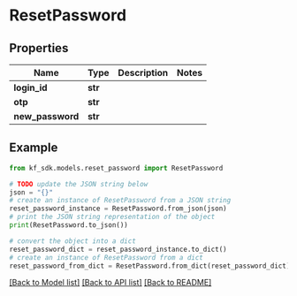 # ResetPassword


## Properties

Name | Type | Description | Notes
------------ | ------------- | ------------- | -------------
**login_id** | **str** |  | 
**otp** | **str** |  | 
**new_password** | **str** |  | 

## Example

```python
from kf_sdk.models.reset_password import ResetPassword

# TODO update the JSON string below
json = "{}"
# create an instance of ResetPassword from a JSON string
reset_password_instance = ResetPassword.from_json(json)
# print the JSON string representation of the object
print(ResetPassword.to_json())

# convert the object into a dict
reset_password_dict = reset_password_instance.to_dict()
# create an instance of ResetPassword from a dict
reset_password_from_dict = ResetPassword.from_dict(reset_password_dict)
```
[[Back to Model list]](../README.md#documentation-for-models) [[Back to API list]](../README.md#documentation-for-api-endpoints) [[Back to README]](../README.md)


